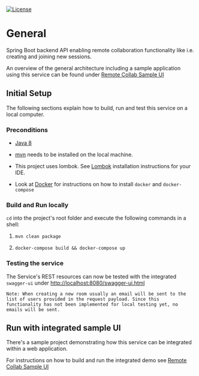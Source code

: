 [![License](https://img.shields.io/badge/License-Apache%202.0-blue.svg)](https://opensource.org/licenses/Apache-2.0)

# General

Spring Boot backend API enabling remote collaboration functionality like i.e. creating and joining new sessions.

An overview of the general architecture including a sample application using this service can be found under
[Remote Collab Sample UI](https://github.com/remote-collab/remote-collab-sample-ui/blob/master/README.md "README UI Component")

## Initial Setup

The following sections explain how to build, run and test this service on a local computer.

### Preconditions

- [Java 8](https://www.java.com/en/download/)

- [mvn](https://maven.apache.org/download.cgi) needs to be installed on the local machine. 

- This project uses lombok.
  See [Lombok](https://www.baeldung.com/lombok-ide) installation instructions for your IDE.
  
- Look at [Docker](https://www.docker.com/) for instructions on how to install `docker` and `docker-compose`

### Build and Run locally

`cd` into the project's root folder and execute the following commands in a shell:

1. `mvn clean package`

2. `docker-compose build && docker-compose up`

### Testing the service

The Service's REST resources can now be tested with the integrated `swagger-ui` under [http://localhost:8080/swagger-ui.html](http://localhost:8080/swagger-ui.html)

`Note: When creating a new room usually an email will be sent to the list of users provided in the request payload. Since this functionality has not been
implemented for local testing yet, no emails will be sent.`

## Run with integrated sample UI  

There's a sample project demonstrating how this service can be integrated
within a web application.

For instructions on how to build and run the integrated demo see
[Remote Collab Sample UI](https://github.com/remote-collab/remote-collab-sample-ui/blob/master/README.md "README UI Component") 
